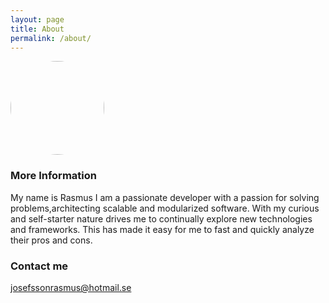 ```yaml
---
layout: page
title: About
permalink: /about/
---
```


<img src="{{ site.avatar }}" width="150" height="150" style="border-radius: 50%"/>


### More Information

My name is Rasmus I am a passionate developer with a passion for solving problems,architecting scalable and modularized software. With my curious and self-starter nature drives me to continually explore new technologies and frameworks. This has made it easy for me to fast and quickly analyze their pros and cons.

### Contact me

[josefssonrasmus@hotmail.se](mailto:josefssonrasmus@hotmail.se)